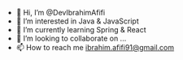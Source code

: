 - 👋 Hi, I’m @DevIbrahimAfifi
- 👀 I’m interested in Java & JavaScript
- 🌱 I’m currently learning Spring & React
- 💞️ I’m looking to collaborate on ...
- 📫 How to reach me ibrahim.afifi91@gmail.com

<!---
DevIbrahimAfifi/DevIbrahimAfifi is a ✨ special ✨ repository because its `README.md` (this file) appears on your GitHub profile.
You can click the Preview link to take a look at your changes.
--->
